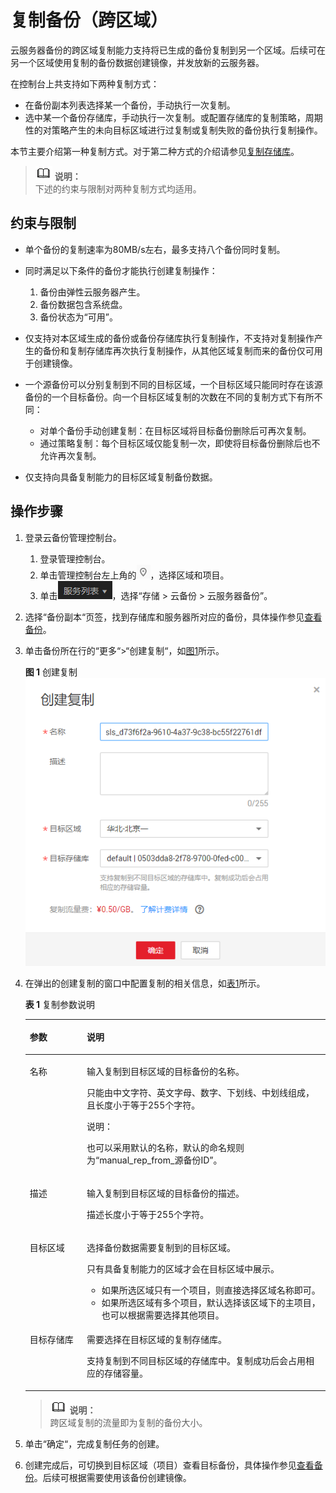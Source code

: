 # 复制备份（跨区域）<a name="cbr_03_0018"></a>

云服务器备份的跨区域复制能力支持将已生成的备份复制到另一个区域。后续可在另一个区域使用复制的备份数据创建镜像，并发放新的云服务器。

在控制台上共支持如下两种复制方式：

-   在备份副本列表选择某一个备份，手动执行一次复制。
-   选中某一个备份存储库，手动执行一次复制。或配置存储库的复制策略，周期性的对策略产生的未向目标区域进行过复制或复制失败的备份执行复制操作。

本节主要介绍第一种复制方式。对于第二种方式的介绍请参见[复制存储库](复制存储库.md)。

>![](public_sys-resources/icon-note.gif) **说明：**   
>下述的约束与限制对两种复制方式均适用。  

## 约束与限制<a name="section789722492715"></a>

-   单个备份的复制速率为80MB/s左右，最多支持八个备份同时复制。
-   同时满足以下条件的备份才能执行创建复制操作：
    1.  备份由弹性云服务器产生。
    2.  备份数据包含系统盘。
    3.  备份状态为“可用”。

-   仅支持对本区域生成的备份或备份存储库执行复制操作，不支持对复制操作产生的备份和复制存储库再次执行复制操作，从其他区域复制而来的备份仅可用于创建镜像。
-   一个源备份可以分别复制到不同的目标区域，一个目标区域只能同时存在该源备份的一个目标备份。向一个目标区域复制的次数在不同的复制方式下有所不同：
    -   对单个备份手动创建复制：在目标区域将目标备份删除后可再次复制。
    -   通过策略复制：每个目标区域仅能复制一次，即使将目标备份删除后也不允许再次复制。

-   仅支持向具备复制能力的目标区域复制备份数据。

## 操作步骤<a name="section1724184651718"></a>

1.  登录云备份管理控制台。
    1.  登录管理控制台。
    2.  单击管理控制台左上角的![](figures/icon-region.png)，选择区域和项目。
    3.  单击![](figures/icon-list.png)，选择“存储 \> 云备份 \> 云服务器备份”。

2.  选择“备份副本“页签，找到存储库和服务器所对应的备份，具体操作参见[查看备份](查看备份.md)。
3.  单击备份所在行的“更多“\>“创建复制“，如[图1](#fig274723941115)所示。

    **图 1**  创建复制<a name="fig274723941115"></a>  
    ![](figures/创建复制.png "创建复制")

4.  在弹出的创建复制的窗口中配置复制的相关信息，如[表1](#table4829135361311)所示。

    **表 1**  复制参数说明

    <a name="table4829135361311"></a>
    <table><thead align="left"><tr id="row148305532138"><th class="cellrowborder" valign="top" width="19%" id="mcps1.2.3.1.1"><p id="p083065318138"><a name="p083065318138"></a><a name="p083065318138"></a>参数</p>
    </th>
    <th class="cellrowborder" valign="top" width="81%" id="mcps1.2.3.1.2"><p id="p083019532138"><a name="p083019532138"></a><a name="p083019532138"></a>说明</p>
    </th>
    </tr>
    </thead>
    <tbody><tr id="row1783115313136"><td class="cellrowborder" valign="top" width="19%" headers="mcps1.2.3.1.1 "><p id="p3831135341313"><a name="p3831135341313"></a><a name="p3831135341313"></a>名称</p>
    </td>
    <td class="cellrowborder" valign="top" width="81%" headers="mcps1.2.3.1.2 "><p id="p1183119535130"><a name="p1183119535130"></a><a name="p1183119535130"></a>输入复制到目标区域的目标备份的名称。</p>
    <p id="p12831145311135"><a name="p12831145311135"></a><a name="p12831145311135"></a>只能由中文字符、英文字母、数字、下划线、中划线组成，且长度小于等于255个字符。</p>
    <div class="note" id="note683113533139"><a name="note683113533139"></a><a name="note683113533139"></a><span class="notetitle"> 说明： </span><div class="notebody"><p id="p8875521124020"><a name="p8875521124020"></a><a name="p8875521124020"></a>也可以采用默认的名称，默认的命名规则为“manual_rep_from_源备份ID”。</p>
    </div></div>
    </td>
    </tr>
    <tr id="row3831195371315"><td class="cellrowborder" valign="top" width="19%" headers="mcps1.2.3.1.1 "><p id="p9831185391318"><a name="p9831185391318"></a><a name="p9831185391318"></a>描述</p>
    </td>
    <td class="cellrowborder" valign="top" width="81%" headers="mcps1.2.3.1.2 "><p id="p10831853181310"><a name="p10831853181310"></a><a name="p10831853181310"></a>输入复制到目标区域的目标备份的描述。</p>
    <p id="p10831135391313"><a name="p10831135391313"></a><a name="p10831135391313"></a>描述长度小于等于255个字符。</p>
    </td>
    </tr>
    <tr id="row2014994311204"><td class="cellrowborder" valign="top" width="19%" headers="mcps1.2.3.1.1 "><p id="p191503436203"><a name="p191503436203"></a><a name="p191503436203"></a>目标区域</p>
    </td>
    <td class="cellrowborder" valign="top" width="81%" headers="mcps1.2.3.1.2 "><p id="p1015144311201"><a name="p1015144311201"></a><a name="p1015144311201"></a>选择备份数据需要复制到的目标区域。</p>
    <p id="p72428443214"><a name="p72428443214"></a><a name="p72428443214"></a>只有具备复制能力的区域才会在目标区域中展示。</p>
    <a name="ul649081582612"></a><a name="ul649081582612"></a><ul id="ul649081582612"><li>如果所选区域只有一个项目，则直接选择区域名称即可。</li><li>如果所选区域有多个项目，默认选择该区域下的主项目，也可以根据需要选择其他项目。</li></ul>
    </td>
    </tr>
    <tr id="row209875216258"><td class="cellrowborder" valign="top" width="19%" headers="mcps1.2.3.1.1 "><p id="p298818217255"><a name="p298818217255"></a><a name="p298818217255"></a>目标存储库</p>
    </td>
    <td class="cellrowborder" valign="top" width="81%" headers="mcps1.2.3.1.2 "><p id="p1698814210251"><a name="p1698814210251"></a><a name="p1698814210251"></a>需要选择在目标区域的复制存储库。</p>
    <p id="p1593118156108"><a name="p1593118156108"></a><a name="p1593118156108"></a>支持复制到不同目标区域的存储库中。复制成功后会占用相应的存储容量。</p>
    </td>
    </tr>
    </tbody>
    </table>

    >![](public_sys-resources/icon-note.gif) **说明：**   
    >跨区域复制的流量即为复制的备份大小。  

5.  单击“确定“，完成复制任务的创建。
6.  创建完成后，可切换到目标区域（项目）查看目标备份，具体操作参见[查看备份](查看备份.md)。后续可根据需要使用该备份创建镜像。

